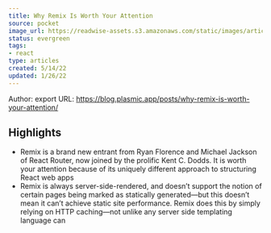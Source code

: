 ```yaml
---
title: Why Remix Is Worth Your Attention
source: pocket
image_url: https://readwise-assets.s3.amazonaws.com/static/images/article2.74d541386bbf.png
status: evergreen
tags: 
- react 
type: articles
created: 5/14/22
updated: 1/26/22
---
```


Author: export
URL: https://blog.plasmic.app/posts/why-remix-is-worth-your-attention/

## Highlights
- Remix is a brand new entrant from Ryan Florence and Michael Jackson of React Router, now joined by the prolific Kent C. Dodds. It is worth your attention because of its uniquely different approach to structuring React web apps
- Remix is always server-side-rendered, and doesn’t support the notion of certain pages being marked as statically generated—but this doesn’t mean it can’t achieve static site performance. Remix does this by simply relying on HTTP caching—not unlike any server side templating language can
